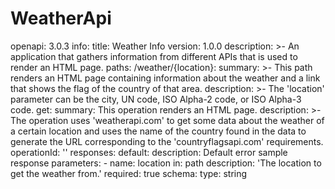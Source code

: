 # WeatherApi
openapi: 3.0.3
info:
  title: Weather Info
  version: 1.0.0
  description: >-
    An application that gathers information from different APIs that is used to
    render an HTML page. 
paths:
  /weather/{location}:
    summary: >-
      This path renders an HTML page containing information about the weather
      and a link that shows the flag of the country of that area.
    description: >-
      The 'location' parameter can be the city, UN code, ISO
      Alpha-2 code, or ISO Alpha-3 code.
    get:
      summary: This operation renders an HTML page.
      description: >-
        The operation uses 'weatherapi.com' to get some data about the weather
        of a certain location and uses the name of the country found in the data
        to generate the URL corresponding to the 'countryflagsapi.com'
        requirements.
      operationId: ''
      responses:
        default:
          description: Default error sample response
      parameters:
        - name: location
          in: path
          description: 'The location to get the weather from.'
          required: true
          schema:
            type: string
